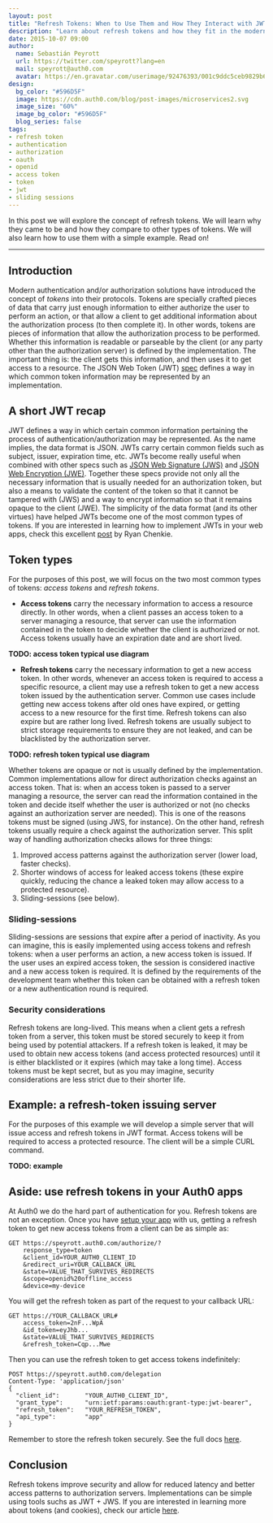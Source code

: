 ```yaml
---
layout: post
title: "Refresh Tokens: When to Use Them and How They Interact with JWTs"
description: "Learn about refresh tokens and how they fit in the modern web"
date: 2015-10-07 09:00
author: 
  name: Sebastián Peyrott
  url: https://twitter.com/speyrott?lang=en
  mail: speyrott@auth0.com
  avatar: https://en.gravatar.com/userimage/92476393/001c9ddc5ceb9829b6aaf24f5d28502a.png?size=200
design:
  bg_color: "#596D5F"
  image: https://cdn.auth0.com/blog/post-images/microservices2.svg
  image_size: "60%"
  image_bg_color: "#596D5F"
  blog_series: false
tags: 
- refresh token
- authentication
- authorization
- oauth
- openid
- access token
- token
- jwt
- sliding sessions
---
```


In this post we will explore the concept of refresh tokens. We will learn why they came to be and how they compare to other types of tokens. We will also learn how to use them with a simple example. Read on!

-----

## Introduction
Modern authentication and/or authorization solutions have introduced the concept of *tokens* into their protocols. Tokens are specially crafted pieces of data that carry just enough information to either authorize the user to perform an action, or that allow a client to get additional information about the authorization process (to then complete it). In other words, tokens are pieces of information that allow the authorization process to be performed. Whether this information is readable or parseable by the client (or any party other than the authorization server) is defined by the implementation. The important thing is: the client gets this information, and then uses it to get access to a resource. The JSON Web Token (JWT) [spec](https://tools.ietf.org/html/rfc7519) defines a way in which common token information may be represented by an implementation.

## A short JWT recap
JWT defines a way in which certain common information pertaining the process of authentication/authorization may be represented. As the name implies, the data format is JSON. JWTs carry certain common fields such as subject, issuer, expiration time, etc. JWTs become really useful when combined with other specs such as [JSON Web Signature (JWS)](https://tools.ietf.org/html/rfc7515) and [JSON Web Encryption (JWE)](https://tools.ietf.org/html/rfc7516). Together these specs provide not only all the necessary information that is usually needed for an authorization token, but also a means to validate the content of the token so that it cannot be tampered with (JWS) and a way to encrypt information so that it remains opaque to the client (JWE). The simplicity of the data format (and its other virtues) have helped JWTs become one of the most common types of tokens. If you are interested in learning how to implement JWTs in your web apps, check this excellent [post](https://auth0.com/blog/2015/09/28/5-steps-to-add-modern-authentication-to-legacy-apps-using-jwts/) by Ryan Chenkie.

## Token types
For the purposes of this post, we will focus on the two most common types of tokens: *access tokens* and *refresh tokens*.

- **Access tokens** carry the necessary information to access a resource directly. In other words, when a client passes an access token to a server managing a resource, that server can use the information contained in the token to decide whether the client is authorized or not. Access tokens usually have an expiration date and are short lived.

**TODO: access token typical use diagram**

- **Refresh tokens** carry the necessary information to get a new access token. In other words, whenever an access token is required to access a specific resource, a client may use a refresh token to get a new access token issued by the authentication server. Common use cases include getting new access tokens after old ones have expired, or getting access to a new resource for the first time. Refresh tokens can also expire but are rather long lived. Refresh tokens are usually subject to strict storage requirements to ensure they are not leaked, and can be blacklisted by the authorization server.

**TODO: refresh token typical use diagram**

Whether tokens are opaque or not is usually defined by the implementation. Common implementations allow for direct authorization checks against an access token. That is: when an access token is passed to a server managing a resource, the server can read the information contained in the token and decide itself whether the user is authorized or not (no checks against an authorization server are needed). This is one of the reasons tokens must be signed (using JWS, for instance). On the other hand, refresh tokens usually require a check against the authorization server. This split way of handling authorization checks allows for three things:

1. Improved access patterns against the authorization server (lower load, faster checks).
2. Shorter windows of access for leaked access tokens (these expire quickly, reducing the chance a leaked token may allow access to a protected resource).
3. Sliding-sessions (see below).

### Sliding-sessions
Sliding-sessions are sessions that expire after a period of inactivity. As you can imagine, this is easily implemented using access tokens and refresh tokens: when a user performs an action, a new access token is issued. If the user uses an expired access token, the session is considered inactive and a new access token is required. It is defined by the requirements of the development team whether this token can be obtained with a refresh token or a new authentication round is required.

### Security considerations
Refresh tokens are long-lived. This means when a client gets a refresh token from a server, this token must be stored securely to keep it from being used by potential attackers. If a refresh token is leaked, it may be used to obtain new access tokens (and access protected resources) until it is either blacklisted or it expires (which may take a long time). Access tokens must be kept secret, but as you may imagine, security considerations are less strict due to their shorter life.

## Example: a refresh-token issuing server
For the purposes of this example we will develop a simple server that will issue access and refresh tokens in JWT format. Access tokens will be required to access a protected resource. The client will be a simple CURL command.

**TODO: example**

## Aside: use refresh tokens in your Auth0 apps
At Auth0 we do the hard part of authentication for you. Refresh tokens are not an exception. Once you have [setup your app](https://auth0.com/docs) with us, getting a refresh token to get new access tokens from a client can be as simple as:

```
GET https://speyrott.auth0.com/authorize/?
    response_type=token
    &client_id=YOUR_AUTH0_CLIENT_ID
    &redirect_uri=YOUR_CALLBACK_URL
    &state=VALUE_THAT_SURVIVES_REDIRECTS
    &scope=openid%20offline_access
    &device=my-device
```

You will get the refresh token as part of the request to your callback URL:

```
GET https://YOUR_CALLBACK_URL#
    access_token=2nF...WpA
    &id_token=eyJhb...
    &state=VALUE_THAT_SURVIVES_REDIRECTS
    &refresh_token=Cqp...Mwe
```

Then you can use the refresh token to get access tokens indefinitely:

```
POST https://speyrott.auth0.com/delegation
Content-Type: 'application/json'
{
  "client_id":       "YOUR_AUTH0_CLIENT_ID",
  "grant_type":      "urn:ietf:params:oauth:grant-type:jwt-bearer",
  "refresh_token":   "YOUR_REFRESH_TOKEN",
  "api_type":        "app"
}
```

Remember to store the refresh token securely. See the full docs [here](https://auth0.com/docs/refresh-token).

## Conclusion
Refresh tokens improve security and allow for reduced latency and better access patterns to authorization servers. Implementations can be simple using tools suchs as JWT + JWS. If you are interested in learning more about tokens (and cookies), check our article [here](https://auth0.com/blog/2014/01/27/ten-things-you-should-know-about-tokens-and-cookies/).


